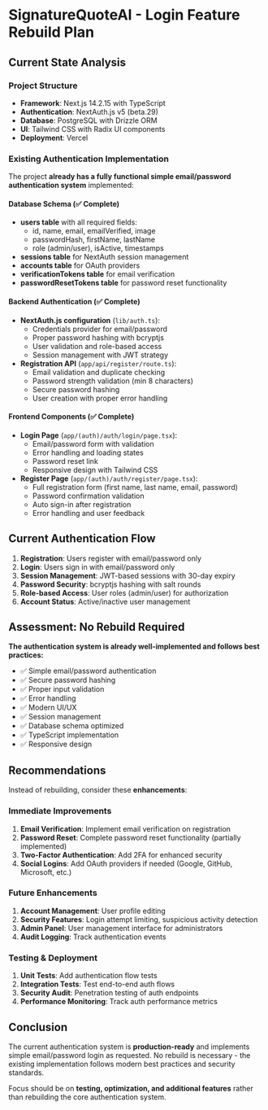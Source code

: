 # SignatureQuoteAI - Login Feature Rebuild Plan

## Current State Analysis

### Project Structure
- **Framework**: Next.js 14.2.15 with TypeScript
- **Authentication**: NextAuth.js v5 (beta.29) 
- **Database**: PostgreSQL with Drizzle ORM
- **UI**: Tailwind CSS with Radix UI components
- **Deployment**: Vercel

### Existing Authentication Implementation

The project **already has a fully functional simple email/password authentication system** implemented:

#### Database Schema (✅ Complete)
- **users table** with all required fields:
  - id, name, email, emailVerified, image
  - passwordHash, firstName, lastName
  - role (admin/user), isActive, timestamps
- **sessions table** for NextAuth session management
- **accounts table** for OAuth providers
- **verificationTokens table** for email verification
- **passwordResetTokens table** for password reset functionality

#### Backend Authentication (✅ Complete)
- **NextAuth.js configuration** (`lib/auth.ts`):
  - Credentials provider for email/password
  - Proper password hashing with bcryptjs
  - User validation and role-based access
  - Session management with JWT strategy
- **Registration API** (`app/api/register/route.ts`):
  - Email validation and duplicate checking
  - Password strength validation (min 8 characters)
  - Secure password hashing
  - User creation with proper error handling

#### Frontend Components (✅ Complete)
- **Login Page** (`app/(auth)/auth/login/page.tsx`):
  - Email/password form with validation
  - Error handling and loading states
  - Password reset link
  - Responsive design with Tailwind CSS
- **Register Page** (`app/(auth)/auth/register/page.tsx`):
  - Full registration form (first name, last name, email, password)
  - Password confirmation validation
  - Auto sign-in after registration
  - Error handling and user feedback

## Current Authentication Flow

1. **Registration**: Users register with email/password only
2. **Login**: Users sign in with email/password only
3. **Session Management**: JWT-based sessions with 30-day expiry
4. **Password Security**: bcryptjs hashing with salt rounds
5. **Role-based Access**: User roles (admin/user) for authorization
6. **Account Status**: Active/inactive user management

## Assessment: No Rebuild Required

**The authentication system is already well-implemented and follows best practices:**

- ✅ Simple email/password authentication
- ✅ Secure password hashing
- ✅ Proper input validation
- ✅ Error handling
- ✅ Modern UI/UX
- ✅ Session management
- ✅ Database schema optimized
- ✅ TypeScript implementation
- ✅ Responsive design

## Recommendations

Instead of rebuilding, consider these **enhancements**:

### Immediate Improvements
1. **Email Verification**: Implement email verification on registration
2. **Password Reset**: Complete password reset functionality (partially implemented)
3. **Two-Factor Authentication**: Add 2FA for enhanced security
4. **Social Logins**: Add OAuth providers if needed (Google, GitHub, Microsoft, etc.)

### Future Enhancements  
1. **Account Management**: User profile editing
2. **Security Features**: Login attempt limiting, suspicious activity detection
3. **Admin Panel**: User management interface for administrators
4. **Audit Logging**: Track authentication events

### Testing & Deployment
1. **Unit Tests**: Add authentication flow tests
2. **Integration Tests**: Test end-to-end auth flows
3. **Security Audit**: Penetration testing of auth endpoints
4. **Performance Monitoring**: Track auth performance metrics

## Conclusion

The current authentication system is **production-ready** and implements simple email/password login as requested. No rebuild is necessary - the existing implementation follows modern best practices and security standards.

Focus should be on **testing, optimization, and additional features** rather than rebuilding the core authentication system.